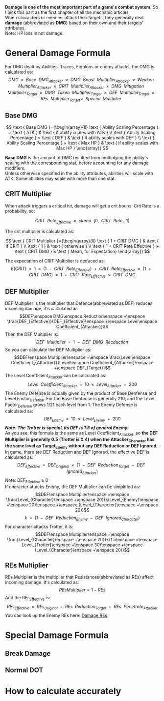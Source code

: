 **Damage is one of the most important part of a game's combat system.** So I pick this part as the first chapter of all the mechanic articles.<br>
When characters or enemies attack their targets, they generally deal **damage** (abbreviated as **DMG**) based on their own and their targets' attributes.<br>
Note: HP loss is not damage.<br>
# General Damage Formula
For DMG dealt by Abilities, Traces, Eidolons or enemy attacks, the DMG is calculated as:<br>
$$DMG\enspace =\enspace Base\enspace DMG_{Attacker}\enspace ×\enspace DMG\enspace Boost\enspace Multiplier_{Attacker}\enspace ×\enspace Weaken\enspace Multiplier_{Attacker}\enspace ×\enspace CRIT\enspace Multiplier_{Attacker}\enspace ×\enspace DMG\enspace Mitigation\enspace Multiplier_{Target}\enspace ×\enspace DMG\enspace Taken\enspace Multiplier_{Target}\enspace ×\enspace DEF\enspace Multiplier_{Target}\enspace ×\enspace REs\enspace Multiplier_{Target} ×\enspace Special\enspace Multiplier\enspace$$
## Base DMG
$$
\text { Base DMG }={\begin{array}{ll}
\text { Ability Scaling Percentage } × \text { ATK } & \text { if ability scales with ATK } \\
\text { Ability Scaling Percentage } × \text { DEF } & \text { if ability scales with DEF } \\
\text { Ability Scaling Percentage } × \text { Max HP } & \text { if ability scales with Max HP } 
\end{array}}
$$

**Base DMG** is the amount of DMG resulted from multiplying the ability's scaling with the corresponding stat, before accounting for any damage modifiers.<br>
Unless otherwise specified in the ability attributes, abilities will scale with ATK. Some abilities may scale with more than one stat.<br>
## CRIT Multiplier
When attack triggers a critical hit, damage will get a crit bouns. Crit Rate is a probability, so:<br>

$$ CRIT\enspace Rate_{Effective}\enspace =\enspace clamp\enspace [0,\enspace CRIT\enspace Rate,\enspace 1] $$

The crit multiplier is calculated as:<br>

$$
\text { CRIT Multiplier }={\begin{array}{ll}
\text { 1 + CRIT DMG } & \text { if CRIT } \\
\text { 1 } & \text { otherwise } \\
\text { 1 + CRIT Rate Effective } × \text { CRIT DMG } & \text { Mean, for Expectation} 
\end{array}}
$$

The expectation of CRIT Multiplier is deduced as:<br>
$$E(CRIT)\enspace =\enspace 1\enspace ×\enspace (1\enspace -\enspace CRIT\enspace Rate_{Effective})\enspace +\enspace CRIT\enspace Rate_{Effective}\enspace ×\enspace (1\enspace +\enspace CRIT\enspace DMG)\enspace =\enspace 1\enspace +\enspace CRIT\enspace Rate_{Effective}\enspace ×\enspace CRIT\enspace DMG$$
## DEF Multiplier
DEF Multiplier is the multiplier that Defence(abbreviated as DEF) reduces incoming damage, it's calculated as:<br>
$$DEF\enspace DMG\enspace Reduction\enspace =\enspace \frac{DEF_{Effective}}{DEF_{Effective}\enspace +\enspace Level\enspace Coefficient_{Attacker}}$$
Then the DEF Multiplier is:<br>
$$DEF\enspace Multiplier\enspace =\enspace 1\enspace -\enspace DEF\enspace DMG\enspace Recduction$$
So you can calculate the DEF Multiplier as:<br>
$$DEF\enspace Multiplier\enspace =\enspace \frac{Level\enspace Coefficient_{Attacker}}{Level\enspace Coefficient_{Attacker}\enspace +\enspace DEF_{Target}}$$
The Level Coefficient<sub>Attacker</sub> can be calculated as:<br>
$$Level\enspace Coefficient_{Attacker}\enspace =\enspace 10\enspace ×\enspace Level_{Attacker}\enspace +\enspace 200$$
The Enemy Defense is actually given by the product of Base Denfense and Level Factor<sub>Defense</sub>. For the Base Denfense is generally 210, and the Level Factor<sub>Defense</sub> grows 1/21 each level from 1. The Enemy Defense is calculated as:<br>
$$DEF_{Enemy}\enspace =\enspace 10\enspace ×\enspace Level_{Enemy}\enspace +\enspace 200$$
***Note: The Trotter is special, its DEF is 1.5 of general Enemy.***<br>
As you see, this formula is the same as Level Coefficient<sub>Attacker</sub>, so **the DEF Multiplier is generally 0.5 (Trotter is 0.4) when the Attacker<sub>Character</sub> has the same level as Target<sub>Enemy</sub> without any DEF Reduction or DEF Ignored.**<br>
In game, there are DEF Reduction and DEF Ignored, the effective DEF is calculated as:<br>
$$DEF_{Effective}\enspace =\enspace DEF_{Original}\enspace ×\enspace (1\enspace -\enspace DEF\enspace Reduction_{Target}\enspace -\enspace DEF\enspace Ignored_{Attacker})$$
Note: DEF<sub>Effective</sub> ≥ 0<br>
If character attacks Enemy, the DEF Multiplier can be simplified as:<br>
$$DEF\enspace Multiplier\enspace =\enspace \frac{Level_{Character}\enspace +\enspace 20}{k(Level_{Enemy}\enspace +\enspace 20)\enspace +\enspace (Level_{Character}\enspace +\enspace 20)}$$
$$k\enspace =\enspace (1\enspace -\enspace DEF\enspace Reduction_{Enemy}\enspace -\enspace DEF\enspace Ignored_{Character})$$
For character attacks Trotter, it is:
$$DEF\enspace Multiplier\enspace =\enspace \frac{Level_{Character}\enspace +\enspace 20}{k(1.5\enspace ×\enspace Level_{Trotter}\enspace +\enspace 30)\enspace +\enspace (Level_{Character}\enspace +\enspace 20)}$$
## REs Multiplier
REs Multiplier is the multiplier that Resistances(abbreviated as REs) affect incoming damage. It's calculated as:
$$REs Multiplier = 1 - REs$$
And the REs<sub>Effective</sub> is:<br>
$$REs_{Effective}\enspace =\enspace REs_{Original}\enspace -\enspace REs\enspace Reduction_{Target}\enspace -\enspace REs\enspace Penetrate_{Attacker}$$
You can look up the Enemy REs here: [Damage REs](https://honkai-star-rail.fandom.com/wiki/Damage_RES)

# Special Damage Formula
## Break Damage
## Normal DOT
# How to calculate accurately